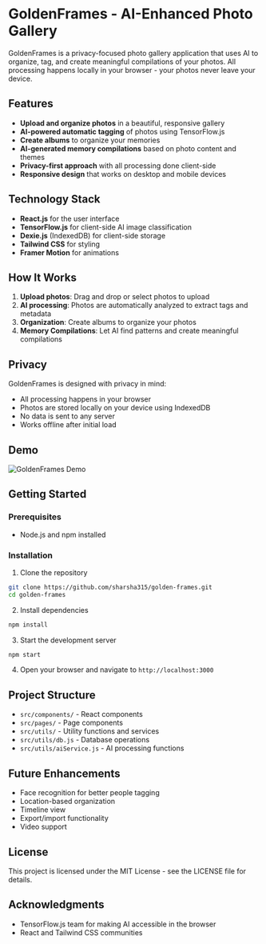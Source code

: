 # GoldenFrames - AI-Enhanced Photo Gallery

GoldenFrames is a privacy-focused photo gallery application that uses AI to organize, tag, and create meaningful compilations of your photos. All processing happens locally in your browser - your photos never leave your device.

## Features

- **Upload and organize photos** in a beautiful, responsive gallery
- **AI-powered automatic tagging** of photos using TensorFlow.js
- **Create albums** to organize your memories
- **AI-generated memory compilations** based on photo content and themes
- **Privacy-first approach** with all processing done client-side
- **Responsive design** that works on desktop and mobile devices

## Technology Stack

- **React.js** for the user interface
- **TensorFlow.js** for client-side AI image classification
- **Dexie.js** (IndexedDB) for client-side storage
- **Tailwind CSS** for styling
- **Framer Motion** for animations

## How It Works

1. **Upload photos**: Drag and drop or select photos to upload
2. **AI processing**: Photos are automatically analyzed to extract tags and metadata
3. **Organization**: Create albums to organize your photos
4. **Memory Compilations**: Let AI find patterns and create meaningful compilations

## Privacy

GoldenFrames is designed with privacy in mind:
- All processing happens in your browser
- Photos are stored locally on your device using IndexedDB
- No data is sent to any server
- Works offline after initial load

## Demo

![GoldenFrames Demo](demo-screenshot.png)

## Getting Started

### Prerequisites

- Node.js and npm installed

### Installation

1. Clone the repository
```bash
git clone https://github.com/sharsha315/golden-frames.git
cd golden-frames
```

2. Install dependencies
```bash
npm install
```

3. Start the development server
```bash
npm start
```

4. Open your browser and navigate to `http://localhost:3000`

## Project Structure

- `src/components/` - React components
- `src/pages/` - Page components
- `src/utils/` - Utility functions and services
- `src/utils/db.js` - Database operations
- `src/utils/aiService.js` - AI processing functions

## Future Enhancements

- Face recognition for better people tagging
- Location-based organization
- Timeline view
- Export/import functionality
- Video support

## License

This project is licensed under the MIT License - see the LICENSE file for details.

## Acknowledgments

- TensorFlow.js team for making AI accessible in the browser
- React and Tailwind CSS communities
```
